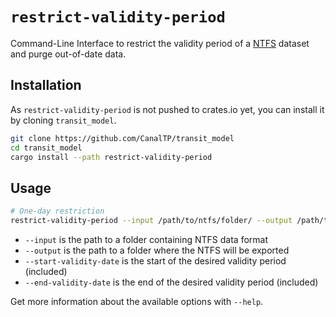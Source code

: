 # `restrict-validity-period`

Command-Line Interface to restrict the validity period of a [NTFS] dataset and purge out-of-date data.

[NTFS]: https://github.com/CanalTP/ntfs-specification/blob/master/ntfs_fr.md

## Installation

As `restrict-validity-period` is not pushed to crates.io yet, you can install it by cloning `transit_model`.

```bash
git clone https://github.com/CanalTP/transit_model
cd transit_model
cargo install --path restrict-validity-period
```

## Usage

```bash
# One-day restriction
restrict-validity-period --input /path/to/ntfs/folder/ --output /path/to/ntfs/ --start-validity-date 2019-01-01 --end-validity-date 2019-01-01
```

- `--input` is the path to a folder containing NTFS data format
- `--output` is the path to a folder where the NTFS will be exported
- `--start-validity-date` is the start of the desired validity period (included)
- `--end-validity-date` is the end of the desired validity period (included)

Get more information about the available options with `--help`.
